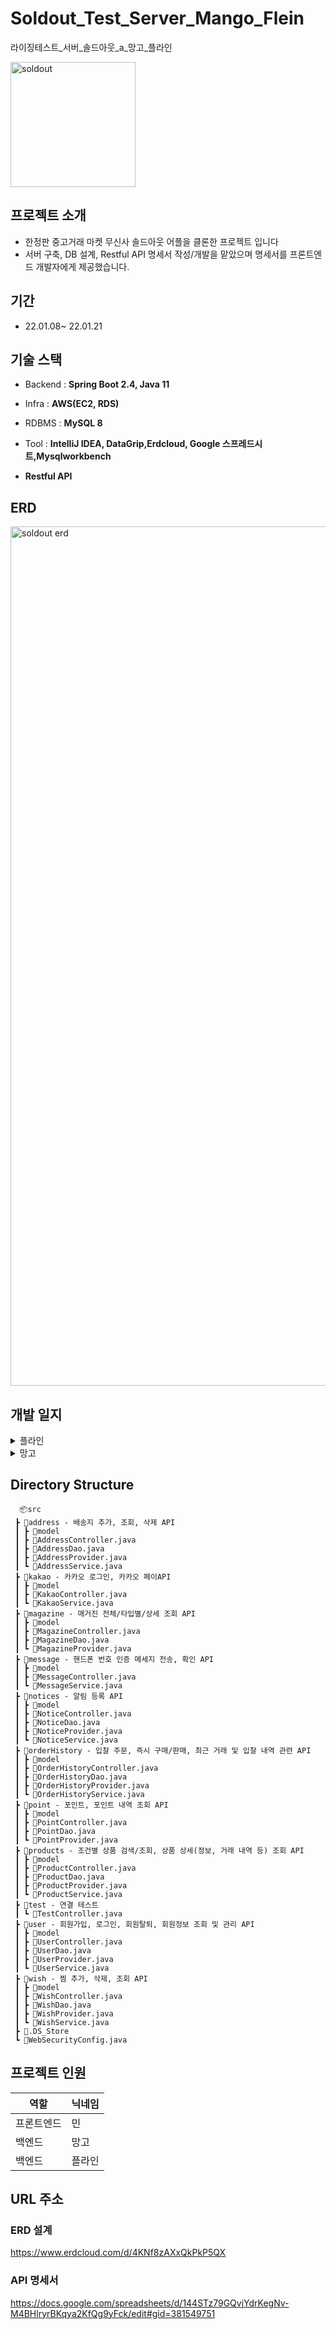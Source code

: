 # Soldout_Test_Server_Mango_Flein
라이징테스트_서버_솔드아웃_a_망고_플라인


<img width="200" alt="soldout" src="https://scontent-gmp1-1.cdninstagram.com/v/t51.2885-19/s150x150/91860215_262565728098376_2714454975005589504_n.jpg?_nc_ht=scontent-gmp1-1.cdninstagram.com&_nc_cat=1&_nc_ohc=2RMcTXYbmcYAX8bLbam&edm=ABfd0MgBAAAA&ccb=7-4&oh=00_AT_ZvUMvVr1BNNZpaeLtajD5sBezuYHSFY0CMwKeoYa40g&oe=61EFDF26&_nc_sid=7bff83">

## 프로젝트 소개
- 한정판 중고거래 마켓 무신사 솔드아웃 어플을 클론한 프로젝트 입니다
- 서버 구축, DB 설계, Restful API 명세서 작성/개발을 맡았으며 명세서를 프론트엔드 개발자에게 제공했습니다.

## 기간
- 22.01.08~ 22.01.21

## 기술 스택
- Backend : **Spring Boot 2.4, Java 11**

- Infra : **AWS(EC2, RDS)**

- RDBMS : **MySQL 8**

- Tool : **IntelliJ IDEA, DataGrip,Erdcloud, Google 스프레드시트,Mysqlworkbench**

- **Restful API**

## ERD

<img width="1375" alt="soldout erd" src="https://user-images.githubusercontent.com/95139402/150359359-093cec43-b208-41b2-a395-1d68d16a78b1.png">

## 개발 일지
<details>
<summary>플라인</summary>
<div markdown="1">       

## 2021-01-08

#### 작업내용

1. ec2 서버구축
2. RDS DB 서버구축
3. SSL 인증 및 연결

#### 이슈사항

1. 테이블명이 잘못되게 구축되어서 테이블 수정하여 RDS 재구축 

---

### 2021-01-09

#### 작업내용

1. 1차 ERD 설계 

#### 이슈사항

1.  ERD툴에서 auto increament 기능을 지원하지 않아 테이블 생성 수기로 넣어서 생성
2. 기존 ERD 툴말고 새로운 ERD 툴사용을 위해서 ERD툴에 관련하여 공부

---

### 2021-01-10

#### 작업내용

1. 1차 API 명세서 작성

---

### 2021-01-11

#### 작업내용

1. ERD , API명세서 수정 
2. product ,  image, magazine  데이터 크롤링 코드 작성 

#### 1차 피드백

​	API 명세서

- url 주소 통일하기(ex) 카멜케이스등) 

  ERD 설계

- 상태 컬럼 char에서 tinyint 로 변경

- 분류할수 컬럼을 숫자 말고 문자형태로 직접적으로 적어서 변경 

- 테이블 이름 변경 (컬럼하고 스타일 통일)

 기타

- index 추가를 해주어서 조회속도 빠르게 하기
- github 파일 올리고 서버 구성하는 내용 확인 

#### 이슈사항

1. 기존에 솔드아웃 사이트가 어플이라서 내용 크롤링이 안되어서 비슷한 한정판 중고거래사이트인 크림 사이트를 내용을 가져워서 크롤링 작업

---

### 2021-01-12

#### 작업내용

1.  product, image, magazine ,purchase 테이블 데이터 삽입
2.  테이블명 대문자로 변경 
3. API 개발
   - 신규 발매 상품 조회
   - 상품 랭킹 조회
   - 알림 등록
   - 발매 예정 조회

---

### 2021-01-13

#### 작업내용

1. order 테이블 데이터 삽입 

  2. 상품 랭킹 조회 api 수정

---

### 2021-01-14

#### 작업내용

1. order 테이블 주문내역 컬럼추가 , 데이터 삽입
2. API 개발
   - 검색 페이지 조회
   - 핫이슈 검색 페이지 조회

---

### 2021-01-15

#### 작업내용

 1. API 개발

    - 연관 추천 상품 조회
- 상세페이지 상품 이미지 조회
    - 상품 상단 정보 조회
- 최근 거래 조회
    - 입찰 현황 조회
- 상품정보, 구매처 조회

---

### 2021-01-16

#### 작업내용

1. API 개발	

   사이즈별 가격 조회 

​      구매내역,판매내역 갯수 조회

---

### 2021-01-17

#### 작업내용

 1. API 개발 및 수정 

    - 구매,판매 입찰 내역 상세 조회
    - 구매,판매 완료 내역 상세 조회
    - 입찰 구매,판매
    - 입찰 내역 삭제
    - 날짜별 발매 상품 조회
    - 메인페이지 productid 값 추가
    

---

### 2021-01-18

#### 작업내용

 1. API  개발 및 수정 

    - 메인페이지 배너, 특정 검색어 제품 조회
    - 새로운 즉시 판매가 상품 조회
    - 사이즈별 거래가 조회 수정 

#### 2차 피드백

1.  에러 처리 추가 하기
2.  외부 api 기능 추가하기 
3.  branch 이름 변경

---

### 2021-01-19

#### 작업내용

1. userid 값 들어가는 api들 jwt 값 일치 여부 확인 예외처리 추가 
2. 각 api 주석 추가 
3. md파일 수정 

---

## 2021-01-20

#### 작업내용

	1. validation 처리



## 2021-01-21

#### 작업내용

1. 카카오페이 테스트모드 추가
</div>
</details>
<details>
<summary>망고</summary>
<div markdown="1">       

</div>
</details>


## Directory Structure 
``` 
  📦src
 ┣ 📂address - 배송지 추가, 조회, 삭제 API 
 ┃ ┣ 📂model 
 ┃ ┣ 📜AddressController.java
 ┃ ┣ 📜AddressDao.java
 ┃ ┣ 📜AddressProvider.java
 ┃ ┗ 📜AddressService.java
 ┣ 📂kakao - 카카오 로그인, 카카오 페이API
 ┃ ┣ 📂model
 ┃ ┣ 📜KakaoController.java
 ┃ ┗ 📜KakaoService.java
 ┣ 📂magazine - 매거진 전체/타입별/상세 조회 API
 ┃ ┣ 📂model
 ┃ ┣ 📜MagazineController.java
 ┃ ┣ 📜MagazineDao.java
 ┃ ┗ 📜MagazineProvider.java
 ┣ 📂message - 핸드폰 번호 인증 메세지 전송, 확인 API
 ┃ ┣ 📂model
 ┃ ┣ 📜MessageController.java
 ┃ ┗ 📜MessageService.java
 ┣ 📂notices - 알림 등록 API
 ┃ ┣ 📂model
 ┃ ┣ 📜NoticeController.java
 ┃ ┣ 📜NoticeDao.java
 ┃ ┣ 📜NoticeProvider.java
 ┃ ┗ 📜NoticeService.java
 ┣ 📂orderHistory - 입찰 주문, 즉시 구매/판매, 최근 거래 및 입찰 내역 관련 API
 ┃ ┣ 📂model
 ┃ ┣ 📜OrderHistoryController.java
 ┃ ┣ 📜OrderHistoryDao.java
 ┃ ┣ 📜OrderHistoryProvider.java
 ┃ ┗ 📜OrderHistoryService.java
 ┣ 📂point - 포인트, 포인트 내역 조회 API
 ┃ ┣ 📂model
 ┃ ┣ 📜PointController.java
 ┃ ┣ 📜PointDao.java
 ┃ ┗ 📜PointProvider.java
 ┣ 📂products - 조건별 상품 검색/조회, 상품 상세(정보, 거래 내역 등) 조회 API 
 ┃ ┣ 📂model
 ┃ ┣ 📜ProductController.java
 ┃ ┣ 📜ProductDao.java
 ┃ ┣ 📜ProductProvider.java
 ┃ ┗ 📜ProductService.java
 ┣ 📂test - 연결 테스트
 ┃ ┗ 📜TestController.java
 ┣ 📂user - 회원가입, 로그인, 회원탈퇴, 회원정보 조회 및 관리 API
 ┃ ┣ 📂model
 ┃ ┣ 📜UserController.java
 ┃ ┣ 📜UserDao.java
 ┃ ┣ 📜UserProvider.java
 ┃ ┗ 📜UserService.java
 ┣ 📂wish - 찜 추가, 삭제, 조회 API
 ┃ ┣ 📂model
 ┃ ┣ 📜WishController.java
 ┃ ┣ 📜WishDao.java
 ┃ ┣ 📜WishProvider.java
 ┃ ┗ 📜WishService.java
 ┣ 📜.DS_Store
 ┗ 📜WebSecurityConfig.java 
 ``` 
 
## 프로젝트 인원

| 역할       | 닉네임 |
| ---------- | ------ |
| 프론트엔드 | 민     |
| 백엔드     | 망고   |
| 백엔드     | 플라인 |


## URL 주소
### ERD 설계

https://www.erdcloud.com/d/4KNf8zAXxQkPkP5QX

### API 명세서 

https://docs.google.com/spreadsheets/d/144STz79GQvjYdrKegNv-M4BHlryrBKqya2KfQg9yFck/edit#gid=381549751




